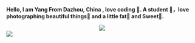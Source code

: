 **Hello, I am Yang
From Dazhou, China , love coding 🐑. A student 🏫，love photographing beautiful things🌿 and a little fat🍔 and Sweet🍬.**
<div align="center"> <img src="https://profile-counter.glitch.me/yangfu4139-hub/count.svg" /> </div>
<img
src="https://readme-typing-svg.herokuapp.com/?lines=我怀念的是无话不说;我怀念的是一起做梦&font=Roboto" />
